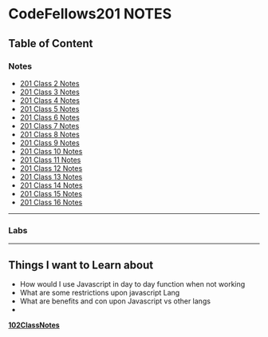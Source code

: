 # CodeFellows201 NOTES
## Table of Content
### Notes
- [201 Class 2 Notes](https://davidlee9088.github.io/CodeFellows201/Class1)
- [201 Class 3 Notes](https://davidlee9088.github.io/CodeFellows201/Class1)
- [201 Class 4 Notes](https://davidlee9088.github.io/CodeFellows201/Class1)
- [201 Class 5 Notes](https://davidlee9088.github.io/CodeFellows201/Class1)
- [201 Class 6 Notes](https://davidlee9088.github.io/CodeFellows201/Class1)
- [201 Class 7 Notes](https://davidlee9088.github.io/CodeFellows201/Class1)
- [201 Class 8 Notes](https://davidlee9088.github.io/CodeFellows201/Class1)
- [201 Class 9 Notes](https://davidlee9088.github.io/CodeFellows201/Class1)
- [201 Class 10 Notes](https://davidlee9088.github.io/CodeFellows201/Class1)
- [201 Class 11 Notes](https://davidlee9088.github.io/CodeFellows201/Class1)
- [201 Class 12 Notes](https://davidlee9088.github.io/CodeFellows201/Class1)
- [201 Class 13 Notes](https://davidlee9088.github.io/CodeFellows201/Class1)
- [201 Class 14 Notes](https://davidlee9088.github.io/CodeFellows201/Class1)
- [201 Class 15 Notes](https://davidlee9088.github.io/CodeFellows201/Class1)
- [201 Class 16 Notes](https://davidlee9088.github.io/CodeFellows201/Class1)
---
### Labs

---
## Things I want to Learn about
- How would I use Javascript in day to day function when not working
- What are some restrictions upon javascript Lang
- What are benefits and con upon Javascript vs other langs
- 
**[102ClassNotes](https://davidlee9088.github.io/reading-notes/)**
 